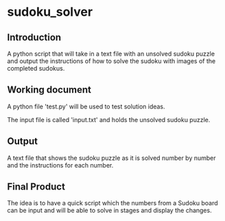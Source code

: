 # sudoku_solver

## Introduction

A python script that will take in a text file with an unsolved sudoku puzzle and output the instructions of how to solve the sudoku with images of the completed sudokus.

## Working document

A python file 'test.py' will be used to test solution ideas.

The input file is called 'input.txt' and holds the unsolved sudoku puzzle.

## Output

A text file that shows the sudoku puzzle as it is solved number by number and the instructions for each number.

## Final Product

The idea is to have a quick script which the numbers from a Sudoku board can be input and will be able to solve in stages and display the changes.
